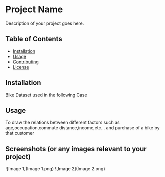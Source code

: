 # Project Name

Description of your project goes here.

## Table of Contents
- [Installation](#installation)
- [Usage](#usage)
- [Contributing](#contributing)
- [License](#license)

## Installation

Bike Dataset used in the following Case

## Usage

To draw the relations between different factors such as age,occupation,commute distance,income,etc... and purchase of a bike by that customer

## Screenshots (or any images relevant to your project)

![Image 1](Image 1.png)
![Image 2](Image 2.png)
